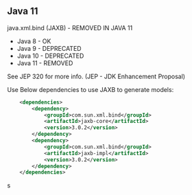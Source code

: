 Java 11
-----------

java.xml.bind (JAXB) - REMOVED IN JAVA 11

* Java 8 - OK
* Java 9 - DEPRECATED
* Java 10 - DEPRECATED
* Java 11 - REMOVED

See JEP 320 for more info. (JEP - JDK Enhancement Proposal)

Use Below dependencies to use JAXB to generate models:

```xml
	<dependencies>
		<dependency>
			<groupId>com.sun.xml.bind</groupId>
			<artifactId>jaxb-core</artifactId>
			<version>3.0.2</version>
		</dependency>
		<dependency>
			<groupId>com.sun.xml.bind</groupId>
			<artifactId>jaxb-impl</artifactId>
			<version>3.0.2</version>
		</dependency>
	</dependencies>
 ```
 s

